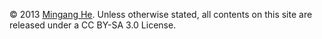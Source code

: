 © 2013 [Mingang He](http://www.hmgle.org/). Unless otherwise stated, all contents on this site are released under a CC BY-SA 3.0 License.
